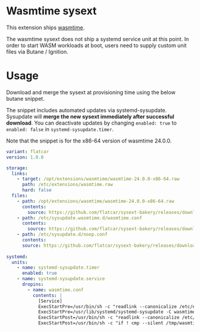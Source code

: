 # Wasmtime sysext

This extension ships [wasmtime](https://wasmtime.dev/).

The wasmtime sysext does not ship a systemd service unit at this point.
In order to start WASM workloads at boot, users need to supply custom unit files via Butane / Ignition.

# Usage

Download and merge the sysext at provisioning time using the below butane snippet.

The snippet includes automated updates via systemd-sysupdate.
Sysupdate will **merge the new sysext immediately after successful download**.
You can deactivate updates by changing `enabled: true` to `enabled: false` in `systemd-sysupdate.timer`.

Note that the snippet is for the x86-64 version of wasmtime 24.0.0.

```yaml
variant: flatcar
version: 1.0.0

storage:
  links:
    - target: /opt/extensions/wasmtime/wasmtime-24.0.0-x86-64.raw
      path: /etc/extensions/wasmtime.raw
      hard: false
  files:
    - path: /opt/extensions/wasmtime/wasmtime-24.0.0-x86-64.raw
      contents:
        source: https://github.com/flatcar/sysext-bakery/releases/download/latest/wasmtime-24.0.0-x86-64.raw
    - path: /etc/sysupdate.wasmtime.d/wasmtime.conf
      contents:
        source: https://github.com/flatcar/sysext-bakery/releases/download/latest/wasmtime.conf
    - path: /etc/sysupdate.d/noop.conf
      contents:
      source: https://github.com/flatcar/sysext-bakery/releases/download/latest/noop.conf
 
systemd:
  units:
    - name: systemd-sysupdate.timer
      enabled: true
    - name: systemd-sysupdate.service
      dropins:
        - name: wasmtime.conf
          contents: |
            [Service]
            ExecStartPre=/usr/bin/sh -c "readlink --canonicalize /etc/extensions/wasmtime.raw > /tmp/wasmtime"
            ExecStartPre=/usr/lib/systemd/systemd-sysupdate -C wasmtime update
            ExecStartPost=/usr/bin/sh -c "readlink --canonicalize /etc/extensions/wasmtime.raw > /tmp/wasmtime-new"
            ExecStartPost=/usr/bin/sh -c "if ! cmp --silent /tmp/wasmtime /tmp/wasmtime-new; then systemd-sysext refresh; fi"
```
